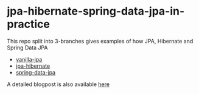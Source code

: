 # jpa-hibernate-spring-data-jpa-in-practice

This repo split into 3-branches gives examples of how JPA, Hibernate and Spring Data JPA
- [vanilla-jpa](https://github.com/Gogetter/jpa-hibernate-spring-data-jpa-in-practice/tree/vanilla-jpa)
- [jpa-hibernate](https://github.com/Gogetter/jpa-hibernate-spring-data-jpa-in-practice/tree/jpa-hibernate)
- [spring-data-jpa](https://github.com/Gogetter/jpa-hibernate-spring-data-jpa-in-practice/tree/spring-data-jpa)

A detailed blogpost is also available [here](https://medium.com/@euedofia/spring-data-jpa-an-introduction-3209d34635af)